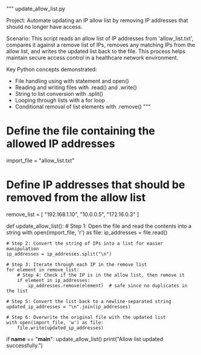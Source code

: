 """
update_allow_list.py

Project:
Automate updating an IP allow list by removing IP addresses that should no longer have access.

Scenario:
This script reads an allow list of IP addresses from 'allow_list.txt', compares it against a 
remove list of IPs, removes any matching IPs from the allow list, and writes the updated list 
back to the file. This process helps maintain secure access control in a healthcare network 
environment.

Key Python concepts demonstrated:
- File handling using with statement and open()
- Reading and writing files with .read() and .write()
- String to list conversion with .split()
- Looping through lists with a for loop
- Conditional removal of list elements with .remove()
"""

# Define the file containing the allowed IP addresses
import_file = "allow_list.txt"

# Define IP addresses that should be removed from the allow list
remove_list = [
    "192.168.1.10",
    "10.0.0.5",
    "172.16.0.3"
]

def update_allow_list():
    # Step 1: Open the file and read the contents into a string
    with open(import_file, 'r') as file:
        ip_addresses = file.read()

    # Step 2: Convert the string of IPs into a list for easier manipulation
    ip_addresses = ip_addresses.split("\n")

    # Step 3: Iterate through each IP in the remove list
    for element in remove_list:
        # Step 4: Check if the IP is in the allow list, then remove it
        if element in ip_addresses:
            ip_addresses.remove(element)  # safe since no duplicates in the list

    # Step 5: Convert the list back to a newline-separated string
    updated_ip_addresses = "\n".join(ip_addresses)

    # Step 6: Overwrite the original file with the updated list
    with open(import_file, 'w') as file:
        file.write(updated_ip_addresses)

if __name__ == "__main__":
    update_allow_list()
    print("Allow list updated successfully.")

